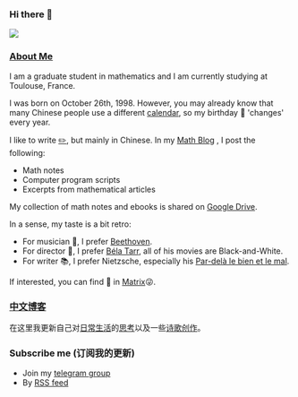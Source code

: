 ### Hi there 👋
![](https://count.getloli.com/get/@jingmatrix.github.io?theme=rule34)
### [About Me](https://jingmatrix.github.io/cv)

I am a graduate student in mathematics and I am currently studying at Toulouse, France.

I was born on October 26th, 1998. However, you may already know that many Chinese people use a different [calendar](https://en.wikipedia.org/wiki/Chinese_calendar), so my birthday :birthday: 'changes' every year.

I like to write [:pencil2:](/categories/Chinese/), but mainly in Chinese. In my [Math Blog](https://jingmatrix.github.io/categories/math) , I post the following:
  - Math notes
  - Computer program scripts
  - Excerpts from mathematical articles

My collection of math notes and ebooks is shared on [Google Drive](https://drive.google.com/drive/folders/1O279emuW9Z1LGmQ94fbRYfjZoxT8bpwU?usp=sharing).

In a sense, my taste is a bit retro:
  - For musician :musical_note:, I prefer [Beethoven](https://fr.wikipedia.org/wiki/Ludwig_van_Beethoven).
  - For director :movie_camera:, I prefer [Béla Tarr](https://fr.wikipedia.org/wiki/B%C3%A9la_Tarr), all of his movies are Black-and-White.
  - For writer :books:, I prefer Nietzsche, especially his [Par-delà le bien et le mal](https://fr.wikipedia.org/wiki/Par-del%C3%A0_le_bien_et_le_mal).

If interested, you can find :egg: in [Matrix](https://jingmatrix.github.io):stuck_out_tongue_winking_eye:.

### [中文博客](https://jingmatrix.github.io/categories/Chinese/)

在这里我更新自己对[日常生活](https://jingmatrix.github.io/tags/#%E7%94%9F%E6%B4%BB%E7%9B%B8%E5%85%B3)的[思考](https://jingmatrix.github.io/tags/#%E6%80%9D%E8%80%83)以及一些[诗歌创作](https://jingmatrix.github.io/tags/#%E6%83%85%E6%84%9F%E5%88%9B%E4%BD%9C)。

### Subscribe me (订阅我的更新)

- Join my [telegram group](https://t.me/jmBlogs)
- By [RSS feed](https://jingmatrix.github.io/feed.xml)

<!--
**JingMatrix/JingMatrix** is a ✨ _special_ ✨ repository because its `README.md` (this file) appears on your GitHub profile.

Here are some ideas to get you started:

- 🔭 I’m currently working on ...
- 🌱 I’m currently learning ...
- 👯 I’m looking to collaborate on ...
- 🤔 I’m looking for help with ...
- 💬 Ask me about ...
- 📫 How to reach me: ...
- 😄 Pronouns: ...
- ⚡ Fun fact: ...
-->
